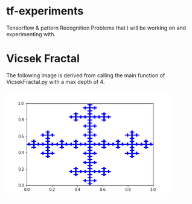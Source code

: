 # tf-experiments

Tensorflow &amp; pattern Recognition Problems that I will be working on and experimenting with.

# Vicsek Fractal

The following image is derived from calling the main function of VicsekFractal.py with a max depth of 4.

![image](https://raw.githubusercontent.com/Adam99115/tf-experiments/main/src/vicsek_fractal_experiment/images/vicsek_fractal.png?token=GHSAT0AAAAAAB22AQOYYUIQR2GDBLSJDIHEY3GI5QA)
